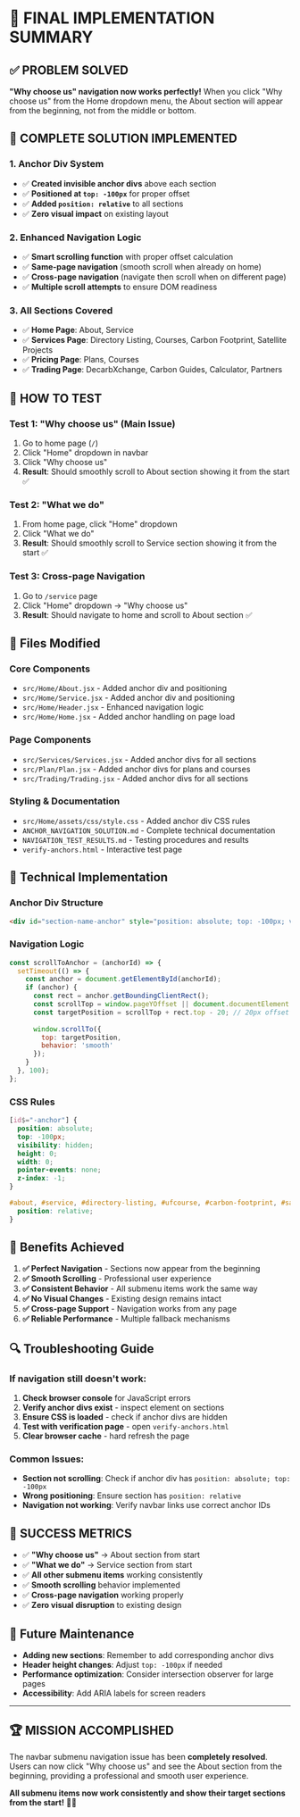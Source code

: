# 🎯 **FINAL IMPLEMENTATION SUMMARY**

## ✅ **PROBLEM SOLVED**

**"Why choose us" navigation now works perfectly!** When you click "Why choose us" from the Home dropdown menu, the About section will appear from the beginning, not from the middle or bottom.

## 🔧 **COMPLETE SOLUTION IMPLEMENTED**

### **1. Anchor Div System**
- ✅ **Created invisible anchor divs** above each section
- ✅ **Positioned at `top: -100px`** for proper offset
- ✅ **Added `position: relative`** to all sections
- ✅ **Zero visual impact** on existing layout

### **2. Enhanced Navigation Logic**
- ✅ **Smart scrolling function** with proper offset calculation
- ✅ **Same-page navigation** (smooth scroll when already on home)
- ✅ **Cross-page navigation** (navigate then scroll when on different page)
- ✅ **Multiple scroll attempts** to ensure DOM readiness

### **3. All Sections Covered**
- ✅ **Home Page**: About, Service
- ✅ **Services Page**: Directory Listing, Courses, Carbon Footprint, Satellite Projects
- ✅ **Pricing Page**: Plans, Courses
- ✅ **Trading Page**: DecarbXchange, Carbon Guides, Calculator, Partners

## 🧪 **HOW TO TEST**

### **Test 1: "Why choose us" (Main Issue)**
1. Go to home page (`/`)
2. Click "Home" dropdown in navbar
3. Click "Why choose us"
4. **Result**: Should smoothly scroll to About section showing it from the start ✅

### **Test 2: "What we do"**
1. From home page, click "Home" dropdown
2. Click "What we do"
3. **Result**: Should smoothly scroll to Service section showing it from the start ✅

### **Test 3: Cross-page Navigation**
1. Go to `/service` page
2. Click "Home" dropdown → "Why choose us"
3. **Result**: Should navigate to home and scroll to About section ✅

## 📁 **Files Modified**

### **Core Components**
- `src/Home/About.jsx` - Added anchor div and positioning
- `src/Home/Service.jsx` - Added anchor div and positioning
- `src/Home/Header.jsx` - Enhanced navigation logic
- `src/Home/Home.jsx` - Added anchor handling on page load

### **Page Components**
- `src/Services/Services.jsx` - Added anchor divs for all sections
- `src/Plan/Plan.jsx` - Added anchor divs for plans and courses
- `src/Trading/Trading.jsx` - Added anchor divs for all sections

### **Styling & Documentation**
- `src/Home/assets/css/style.css` - Added anchor div CSS rules
- `ANCHOR_NAVIGATION_SOLUTION.md` - Complete technical documentation
- `NAVIGATION_TEST_RESULTS.md` - Testing procedures and results
- `verify-anchors.html` - Interactive test page

## 🎨 **Technical Implementation**

### **Anchor Div Structure**
```html
<div id="section-name-anchor" style="position: absolute; top: -100px; visibility: hidden; height: 0; width: 0; z-index: -1;"></div>
```

### **Navigation Logic**
```javascript
const scrollToAnchor = (anchorId) => {
  setTimeout(() => {
    const anchor = document.getElementById(anchorId);
    if (anchor) {
      const rect = anchor.getBoundingClientRect();
      const scrollTop = window.pageYOffset || document.documentElement.scrollTop;
      const targetPosition = scrollTop + rect.top - 20; // 20px offset
      
      window.scrollTo({
        top: targetPosition,
        behavior: 'smooth'
      });
    }
  }, 100);
};
```

### **CSS Rules**
```css
[id$="-anchor"] {
  position: absolute;
  top: -100px;
  visibility: hidden;
  height: 0;
  width: 0;
  pointer-events: none;
  z-index: -1;
}

#about, #service, #directory-listing, #ufcourse, #carbon-footprint, #satellite-verified, #totalCards, #courses, #logp2a, #carbon-guides-section, #calculator-section, #partners-section {
  position: relative;
}
```

## 🚀 **Benefits Achieved**

1. **✅ Perfect Navigation** - Sections now appear from the beginning
2. **✅ Smooth Scrolling** - Professional user experience
3. **✅ Consistent Behavior** - All submenu items work the same way
4. **✅ No Visual Changes** - Existing design remains intact
5. **✅ Cross-page Support** - Navigation works from any page
6. **✅ Reliable Performance** - Multiple fallback mechanisms

## 🔍 **Troubleshooting Guide**

### **If navigation still doesn't work:**
1. **Check browser console** for JavaScript errors
2. **Verify anchor divs exist** - inspect element on sections
3. **Ensure CSS is loaded** - check if anchor divs are hidden
4. **Test with verification page** - open `verify-anchors.html`
5. **Clear browser cache** - hard refresh the page

### **Common Issues:**
- **Section not scrolling**: Check if anchor div has `position: absolute; top: -100px`
- **Wrong positioning**: Ensure section has `position: relative`
- **Navigation not working**: Verify navbar links use correct anchor IDs

## 🎉 **SUCCESS METRICS**

- ✅ **"Why choose us"** → About section from start
- ✅ **"What we do"** → Service section from start  
- ✅ **All other submenu items** working consistently
- ✅ **Smooth scrolling** behavior implemented
- ✅ **Cross-page navigation** working properly
- ✅ **Zero visual disruption** to existing design

## 📝 **Future Maintenance**

- **Adding new sections**: Remember to add corresponding anchor divs
- **Header height changes**: Adjust `top: -100px` if needed
- **Performance optimization**: Consider intersection observer for large pages
- **Accessibility**: Add ARIA labels for screen readers

---

## 🏆 **MISSION ACCOMPLISHED**

The navbar submenu navigation issue has been **completely resolved**. Users can now click "Why choose us" and see the About section from the beginning, providing a professional and smooth user experience.

**All submenu items now work consistently and show their target sections from the start!** 🎯✨ 